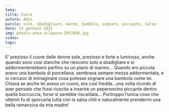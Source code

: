 ```yaml
---
tema:
title: Cuore
autore: Abha
parole: sole, sbadigliare, marmo, bambola, sognare, piccante, salsa
data: 13 gennaio 2021
img: pexels-anna-urlapova-2957058.jpg
video: 
tags: 
---
```

E’ prezioso il cuore delle donne sole, prezioso e forte e luminoso, anche quando sono così stanche che riescono solo a sbadigliare e si addormenterebbero perfino su un piano di marmo… Quando ero piccola avevo una bambola di porcellana, sembrava sempre mezza addormentata, e io cercavo di immaginare cosa potesse sognare una bambola come lei. Chissà se anche lei aveva un cuore, era così fredda…una volta ricordo di aver pensato che fossi riuscita a inserire un peperoncino piccante dentro quella boccuccia, forse si sarebbe riscaldata….Purtroppo l’unica cosa che ottenni fu di sporcarla tutta con la salsa chili e naturalmente prendermi una bella ramanzina da mia madre!
